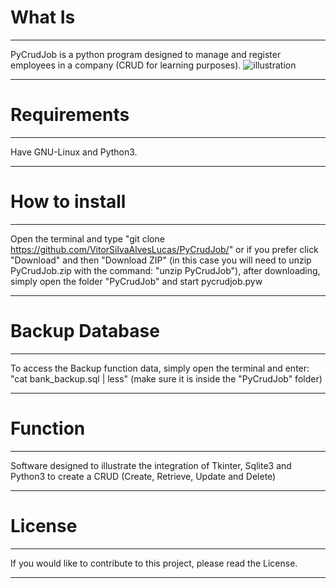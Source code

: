 # What Is
___________________________________________________________________________________________________________________________________
PyCrudJob is a python program designed to manage and register employees in a company (CRUD for learning purposes).
![illustration](https://user-images.githubusercontent.com/42574864/69917303-2e472400-1443-11ea-93ad-f3c96d5607c1.png)
___________________________________________________________________________________________________________________________________
# Requirements
___________________________________________________________________________________________________________________________________
Have GNU-Linux and Python3.
___________________________________________________________________________________________________________________________________
# How to install
___________________________________________________________________________________________________________________________________
Open the terminal and type "git clone https://github.com/VitorSilvaAlvesLucas/PyCrudJob/" or if you prefer click "Download" and then "Download ZIP" (in this case you will need to unzip PyCrudJob.zip with the command: "unzip PyCrudJob"), after downloading, simply open the folder "PyCrudJob" and start pycrudjob.pyw
___________________________________________________________________________________________________________________________________
# Backup Database
___________________________________________________________________________________________________________________________________
To access the Backup function data, simply open the terminal and enter: "cat bank_backup.sql | less" (make sure it is inside the "PyCrudJob" folder)
___________________________________________________________________________________________________________________________________
# Function
___________________________________________________________________________________________________________________________________
Software designed to illustrate the integration of Tkinter, Sqlite3 and Python3 to create a CRUD (Create, Retrieve, Update and Delete)
___________________________________________________________________________________________________________________________________
# License
___________________________________________________________________________________________________________________________________
If you would like to contribute to this project, please read the License.
___________________________________________________________________________________________________________________________________
